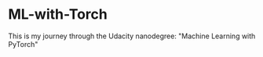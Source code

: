 # ML-with-Torch

This is my journey through the Udacity nanodegree: "Machine Learning with PyTorch"

